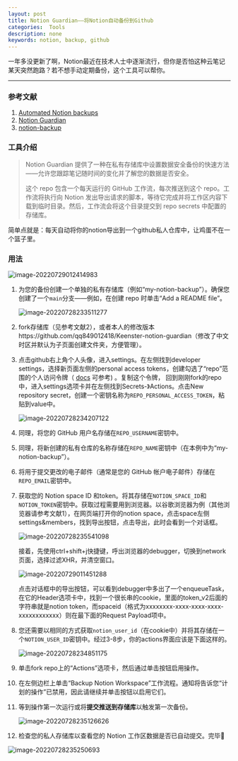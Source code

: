```yaml
---
layout: post
title: Notion Guardian——将Notion自动备份到Github
categories:  Tools
description: none
keywords: notion, backup, github
---
```


一年多没更新了啊，Notion最近在技术人士中逐渐流行，但你是否怕这种云笔记某天突然跑路？若不想手动定期备份，这个工具可以帮你。

------

### 参考文献

1. [Automated Notion backups](https://artur-en.medium.com/automated-notion-backups-f6af4edc298d)
2. [Notion Guardian](https://github.com/richartkeil/notion-guardian)
3. [notion-backup](https://github.com/upleveled/notion-backup)

   

### 工具介绍

> Notion Guardian 提供了一种在私有存储库中设置数据安全备份的快速方法——允许您跟踪笔记随时间的变化并了解您的数据是否安全。
>
> 这个 repo 包含一个每天运行的 GitHub 工作流，每次推送到这个 repo。工作流将执行向 Notion 发出导出请求的脚本，等待它完成并将工作区内容下载到临时目录。然后，工作流会将这个目录提交到 repo secrets 中配置的存储库。

简单点就是：每天自动将你的notion导出到一个github私人仓库中，让鸡蛋不在一个篮子里。

### 用法

![image-20220729012414983](https://keenster-1300019754.cos.ap-shanghai-fsi.myqcloud.com/image-20220729012414983.png)

1. 为您的备份创建一个单独的私有存储库（例如“my-notion-backup”）。确保您创建了一个`main`分支——例如，在创建 repo 时单击“Add a README file”。

   ![image-20220728233511277](https://keenster-1300019754.cos.ap-shanghai-fsi.myqcloud.com/image-20220728233511277.png)

2. fork存储库（见参考文献2），或者本人的修改版本https://github.com/qq849012418/Keenster-notion-guardian（修改了中文时区并默认为子页面创建文件夹，方便管理）。

3. 点击github右上角个人头像，进入settings。在左侧找到developer settings，选择新页面左侧的personal access tokens，创建勾选了“repo”范围的个人访问令牌（ [docs](https://docs.github.com/en/free-pro-team@latest/github/authenticating-to-github/creating-a-personal-access-token) 可参考) 。复制这个令牌， 回到刚刚fork的repo中，进入settings选项卡并在左侧找到Secrets-》Actions。点击New repository secret，创建一个密钥名称为`REPO_PERSONAL_ACCESS_TOKEN`，粘贴到value中。

   ![image-20220728234207122](https://keenster-1300019754.cos.ap-shanghai-fsi.myqcloud.com/image-20220728234207122.png)

4. 同理，将您的 GitHub 用户名存储在`REPO_USERNAME`密钥中。

5. 同理，将新创建的私有仓库的名称存储在`REPO_NAME`密钥中（在本例中为“my-notion-backup”）。

6. 将用于提交更改的电子邮件（通常是您的 GitHub 帐户电子邮件）存储在`REPO_EMAIL`密钥中。

7. 获取您的 Notion space ID 和token。将其存储在`NOTION_SPACE_ID`和`NOTION_TOKEN`密钥中。获取过程需要用到浏览器。以谷歌浏览器为例（其他浏览器请参考文献1），在网页端打开你的notion space，点击space左侧settings&members，找到导出按钮，点击导出，此时会看到一个对话框。

   ![image-20220728235541098](https://keenster-1300019754.cos.ap-shanghai-fsi.myqcloud.com/image-20220728235541098.png)

   接着，先使用ctrl+shift+j快捷键，呼出浏览器的debugger，切换到network页面，选择过滤XHR，并清空窗口。

   ![image-20220729011451288](https://keenster-1300019754.cos.ap-shanghai-fsi.myqcloud.com/image-20220729011451288.png)

   点击对话框中的导出按钮，可以看到debugger中多出了一个enqueueTask，在它的Header选项卡中，找到一个很长串的cookie，里面的token_v2后面的字符串就是notion token，而spaceid（格式为xxxxxxxx-xxxx-xxxx-xxxx-xxxxxxxxxxxx）则在最下面的Request Payload项中。

8. 您还需要以相同的方式获取`notion_user_id`（在cookie中）并将其存储在一个`NOTION_USER_ID`密钥中。经过3-8步，你的actions界面应该是下面这样的。

   ![image-20220728234851175](https://keenster-1300019754.cos.ap-shanghai-fsi.myqcloud.com/image-20220728234851175.png)

9. 单击fork repo上的“Actions”选项卡，然后通过单击按钮启用操作。

10. 在左侧边栏上单击“Backup Notion Workspace”工作流程。通知将告诉您“计划的操作”已禁用，因此请继续并单击按钮以启用它们。

11. 等到操作第一次运行或将**提交推送到存储库**以触发第一次备份。

    ![image-20220728235126626](https://keenster-1300019754.cos.ap-shanghai-fsi.myqcloud.com/image-20220728235126626.png)

12. 检查您的私人存储库以查看您的 Notion 工作区数据是否已自动提交。完毕:cherry_blossom:

![image-20220728235250693](https://keenster-1300019754.cos.ap-shanghai-fsi.myqcloud.com/image-20220728235250693.png)
